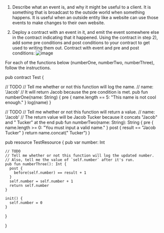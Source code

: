 1. Describe what an event is, and why it might be useful to a client. It is something that is broadcast to the outside world when something happens. It is useful when an outside entity like a website can use those events to make changes to their own website.


2. Deploy a contract with an event in it, and emit the event somewhere else in the contract indicating that it happened.
Using the contract in step 2), add some pre conditions and post conditions to your contract to get used to writing them out.
Contract with event and pre and post conditions:
![image](https://user-images.githubusercontent.com/26511703/170852832-ba24ae51-e9e0-4990-aede-2a60cbef0580.png)

For each of the functions below (numberOne, numberTwo, numberThree), follow the instructions.

pub contract Test {

  // TODO
  // Tell me whether or not this function will log the name.
  // name: 'Jacob'
  // It will return Jacob because the pre condition is met.
  pub fun numberOne(name: String) {
    pre {
      name.length == 5: "This name is not cool enough."
    }
    log(name)
  }

  // TODO
  // Tell me whether or not this function will return a value.
  // name: 'Jacob'
  // The return value will be Jacob Tucker because it concats "Jacob" and " Tucker" at the end
  pub fun numberTwo(name: String): String {
    pre {
      name.length >= 0: "You must input a valid name."
    }
    post {
      result == "Jacob Tucker"
    }
    return name.concat(" Tucker")
  }

  pub resource TestResource {
    pub var number: Int

    // TODO
    // Tell me whether or not this function will log the updated number.
    // Also, tell me the value of `self.number` after it's run.
    pub fun numberThree(): Int {
      post {
        before(self.number) == result + 1
      }
      self.number = self.number + 1
      return self.number
    }

    init() {
      self.number = 0
    }

  }

}

